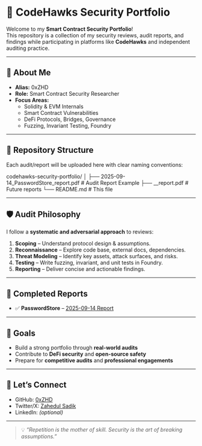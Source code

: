 # 🦅 CodeHawks Security Portfolio  

Welcome to my **Smart Contract Security Portfolio**!  
This repository is a collection of my security reviews, audit reports, and findings while participating in platforms like **CodeHawks** and independent auditing practice.  

---

## 📌 About Me  
- **Alias:** 0xZHD  
- **Role:** Smart Contract Security Researcher  
- **Focus Areas:**  
  - Solidity & EVM Internals  
  - Smart Contract Vulnerabilities  
  - DeFi Protocols, Bridges, Governance  
  - Fuzzing, Invariant Testing, Foundry  

---

## 📂 Repository Structure  
Each audit/report will be uploaded here with clear naming conventions:  

codehawks-security-portfolio/
│
├── 2025-09-14_PasswordStore_report.pdf   # Audit Report Example
├── <date>_<protocol-name>_report.pdf     # Future reports
└── README.md                             # This file

---

## 🛡️ Audit Philosophy  
I follow a **systematic and adversarial approach** to reviews:  
1. **Scoping** – Understand protocol design & assumptions.  
2. **Reconnaissance** – Explore code base, external docs, dependencies.  
3. **Threat Modeling** – Identify key assets, attack surfaces, and risks.  
4. **Testing** – Write fuzzing, invariant, and unit tests in Foundry.  
5. **Reporting** – Deliver concise and actionable findings.  

---

## 📑 Completed Reports  
- ✅ **PasswordStore** – [2025-09-14 Report](./2025-09-14_PasswordStore_report.pdf)  

---

## 🎯 Goals  
- Build a strong portfolio through **real-world audits**  
- Contribute to **DeFi security** and **open-source safety**  
- Prepare for **competitive audits** and **professional engagements**  

---

## 🚀 Let’s Connect  
- GitHub: [0xZHD](https://github.com/0xZHD)  
- Twitter/X: [Zahedul Sadik](https://x.com/islam_zahe39951) 
- LinkedIn: *(optional)*  

---

> 💡 *“Repetition is the mother of skill. Security is the art of breaking assumptions.”*  
